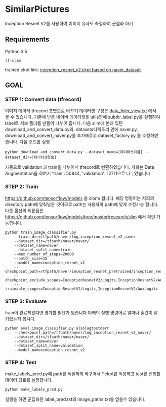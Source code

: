 # SimilarPictures
Inception Resnet V2를 사용하여 이미지 유사도 측정하여 군집화 하기

## Requirements
Python 3.5
```
tf-slim
```

trained ckpt link: [inception_resnet_v2.ckpt based on naver_dataset](https://1drv.ms/u/s!AtpHpqkl2-8C1wvs5ne0aRNFaA2O)

## GOAL
### STEP 1: Convert data (tfrecord)

이미지 데이터 tfrecord 포맷으로 바꾸기
데이터셋 구성은 [data_foler_view.txt](https://github.com/jaemin93/SimilarPictures/blob/master/data_folder_view.txt) 에서 볼 수 있습니다.
기존에 받은 네이버 데이터셋을 utils안에 subdir_label.py를 실행하여 label로 서브 폴더를 만들어 나누어 줍니다. 
다음 slim에 본래 있던 download_and_convert_data.py와, datasets디렉토리 안에 naver.py, download_and_convert_naver.py를 추가해주고 dataset_factory.py 를 수정하였습니다. 다음 코드를 실행

```
python download_and_convert_data.py --dataset_name=[데이터셋이름] --dataset_dir=[데이터셋경로]
```

자동으로 validation 과 train을 나누어서 tfrecord로 변환하였습니다. 저희는 Data Augmentation을 하여서
'train': 50844, 'validation': 12711으로 나누었습니다 


### STEP 2: Train

https://github.com/tensorflow/models 을 clone 합니다.
해당 명령어는 저희의 directory path에 맞춰넣은 것이므로 path는 사용자의 path에 맞게 수정가능 합니다.
다른 옵션의 의문점은 https://github.com/tensorflow/models/tree/master/research/slim 에서 확인 가능합니다.


```
python train_image_classifier.py 
    --train_dir=/tfpath/naver/log_inception_resnet_v2_naver 
    --dataset_dir=/tfpath/naver/naver/ 
    --dataset_name=naver 
    --dataset_split_name=train 
    --max_number_of_steps=20000  
    --batch_size=35 
    --model_name=inception_resnet_v2 
    --checkpoint_path=/tfpath/naver/inception_resnet_pretrained/inception_resnet_v2_2016_08_30.ckpt 
    --checkpoint_exclude_scopes=InceptionResnetV2/Logits,InceptionResnetV2/AuxLogits 
    --trainable_scopes=InceptionResnetV2/Logits,InceptionResnetV2/AuxLogits
```


### STEP 3: Evaluate

train이 완료되었다면 평가할 필요가 있습니다 아래의 실행 명령어로 얼마나 훈련이 잘되었는지 봅시다.

```
python eval_image_classifier.py alsologtostderr 
    --checkpoint_path=/tfpath/naver/log_inception_resnet_v2_naver/ 
    --dataset_dir=/tfpath/naver/naver/ 
    --dataset_name=naver 
    --dataset_split_name=validation 
    --model_name=inception_resnet_v2
```

### STEP 4: Test

make_labels_pred.py에 path를 적절하게 바꾸어서 *.ckpt를 적용하고 test를 진행할 데이터 경로를 설정합니다.

```
python make_labels_pred.py
```

실행을 하면 군집화된 label_pred.txt와 image_paths.txt를 얻을수 있습니다.